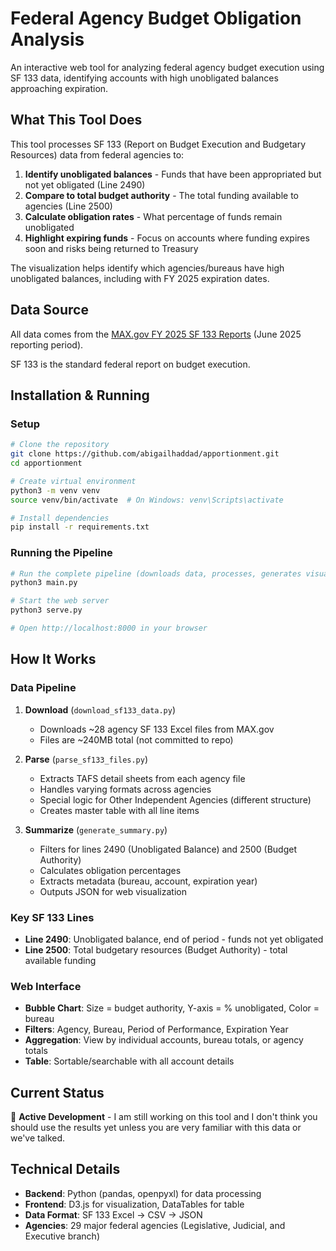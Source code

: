 # Federal Agency Budget Obligation Analysis

An interactive web tool for analyzing federal agency budget execution using SF 133 data, identifying accounts with high unobligated balances approaching expiration.

## What This Tool Does

This tool processes SF 133 (Report on Budget Execution and Budgetary Resources) data from federal agencies to:

1. **Identify unobligated balances** - Funds that have been appropriated but not yet obligated (Line 2490)
2. **Compare to total budget authority** - The total funding available to agencies (Line 2500)
3. **Calculate obligation rates** - What percentage of funds remain unobligated
4. **Highlight expiring funds** - Focus on accounts where funding expires soon and risks being returned to Treasury

The visualization helps identify which agencies/bureaus have high unobligated balances, including with FY 2025 expiration dates.

## Data Source

All data comes from the [MAX.gov FY 2025 SF 133 Reports](https://portal.max.gov/portal/document/SF133/Budget/FY%202025%20-%20SF%20133%20Reports%20on%20Budget%20Execution%20and%20Budgetary%20Resources.html) (June 2025 reporting period).

SF 133 is the standard federal report on budget execution. 

## Installation & Running

### Setup
```bash
# Clone the repository
git clone https://github.com/abigailhaddad/apportionment.git
cd apportionment

# Create virtual environment
python3 -m venv venv
source venv/bin/activate  # On Windows: venv\Scripts\activate

# Install dependencies
pip install -r requirements.txt
```

### Running the Pipeline

```bash
# Run the complete pipeline (downloads data, processes, generates visualizations)
python3 main.py

# Start the web server
python3 serve.py

# Open http://localhost:8000 in your browser
```

## How It Works

### Data Pipeline

1. **Download** (`download_sf133_data.py`)
   - Downloads ~28 agency SF 133 Excel files from MAX.gov
   - Files are ~240MB total (not committed to repo)

2. **Parse** (`parse_sf133_files.py`)
   - Extracts TAFS detail sheets from each agency file
   - Handles varying formats across agencies
   - Special logic for Other Independent Agencies (different structure)
   - Creates master table with all line items

3. **Summarize** (`generate_summary.py`)
   - Filters for lines 2490 (Unobligated Balance) and 2500 (Budget Authority)
   - Calculates obligation percentages
   - Extracts metadata (bureau, account, expiration year)
   - Outputs JSON for web visualization

### Key SF 133 Lines

- **Line 2490**: Unobligated balance, end of period - funds not yet obligated
- **Line 2500**: Total budgetary resources (Budget Authority) - total available funding

### Web Interface

- **Bubble Chart**: Size = budget authority, Y-axis = % unobligated, Color = bureau
- **Filters**: Agency, Bureau, Period of Performance, Expiration Year
- **Aggregation**: View by individual accounts, bureau totals, or agency totals
- **Table**: Sortable/searchable with all account details

## Current Status

🚧 **Active Development** - I am still working on this tool and I don't think you should use the results yet unless you are very familiar with this data or we've talked.

## Technical Details

- **Backend**: Python (pandas, openpyxl) for data processing
- **Frontend**: D3.js for visualization, DataTables for table
- **Data Format**: SF 133 Excel → CSV → JSON
- **Agencies**: 29 major federal agencies (Legislative, Judicial, and Executive branch)
